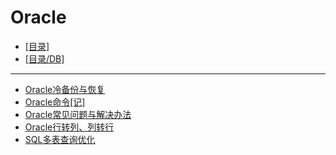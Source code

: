 # Oracle
- [[目录]](/)
- [[目录/DB]](/DB/)
---
- [Oracle冷备份与恢复](/DB/Oracle/Oracle冷备份与恢复)
- [Oracle命令[记]](/DB/Oracle/Oracle命令[记])
- [Oracle常见问题与解决办法](/DB/Oracle/Oracle常见问题与解决办法)
- [Oracle行转列、列转行](/DB/Oracle/Oracle行转列、列转行)
- [SQL多表查询优化](/DB/Oracle/SQL多表查询优化)
